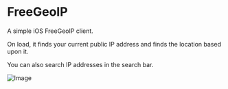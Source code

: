 FreeGeoIP
=========

A simple iOS FreeGeoIP client. 

On load, it finds your current public IP address and finds the location based upon it. 

You can also search IP addresses in the search bar.

![Image](http://i.imgur.com/1ohcuYE.png?1)
